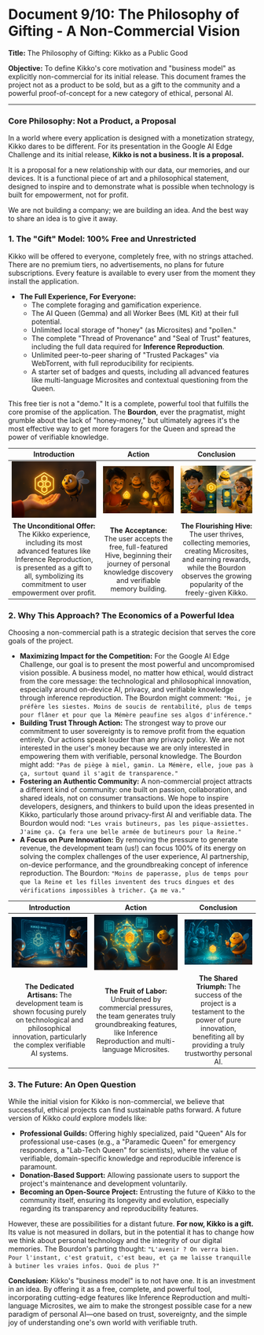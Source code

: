 # Document 9/10: The Philosophy of Gifting - A Non-Commercial Vision

**Title:** The Philosophy of Gifting: Kikko as a Public Good

**Objective:** To define Kikko's core motivation and "business model" as explicitly non-commercial for its initial release. This document frames the project not as a product to be sold, but as a gift to the community and a powerful proof-of-concept for a new category of ethical, personal AI.

---

### **Core Philosophy: Not a Product, a Proposal**

In a world where every application is designed with a monetization strategy, Kikko dares to be different. For its presentation in the Google AI Edge Challenge and its initial release, **Kikko is not a business. It is a proposal.**

It is a proposal for a new relationship with our data, our memories, and our devices. It is a functional piece of art and a philosophical statement, designed to inspire and to demonstrate what is possible when technology is built for empowerment, not for profit.

We are not building a company; we are building an idea. And the best way to share an idea is to give it away.

### **1. The "Gift" Model: 100% Free and Unrestricted**

Kikko will be offered to everyone, completely free, with no strings attached. There are no premium tiers, no advertisements, no plans for future subscriptions. Every feature is available to every user from the moment they install the application.

*   **The Full Experience, For Everyone:**
    *   The complete foraging and gamification experience.
    *   The AI Queen (Gemma) and all Worker Bees (ML Kit) at their full potential.
    *   Unlimited local storage of "honey" (as Microsites) and "pollen."
    *   The complete "Thread of Provenance" and "Seal of Trust" features, including the full data required for **Inference Reproduction**.
    *   Unlimited peer-to-peer sharing of "Trusted Packages" via WebTorrent, with full reproducibility for recipients.
    *   A starter set of badges and quests, including all advanced features like multi-language Microsites and contextual questioning from the Queen.

This free tier is not a "demo." It is a complete, powerful tool that fulfills the core promise of the application. The **Bourdon**, ever the pragmatist, might grumble about the lack of "honey-money," but ultimately agrees it's the most effective way to get more foragers for the Queen and spread the power of verifiable knowledge.

| Introduction | Action | Conclusion |
| :---: | :---: | :---: |
| <img src="illustrations/gift_intro.png" alt="Cinematic 3D render, animation movie style. A beautiful, glowing Kikko Hive icon is held in an open, welcoming human hand, symbolizing a free gift to the user. The Bourdon hovers nearby, looking a bit bewildered by this 'no profit' strategy."> | <img src="illustrations/gift_action.png" alt="Cinematic 3D render, animation movie style. Hiro, with a look of wonder, accepts the gift. The Hive icon settles into his phone, which begins to glow with a warm, personal light, indicating all features, including Inference Reproduction, are fully available. The Bourdon shrugs, acknowledging the transfer."> | <img src="illustrations/gift_conclusion.png" alt="Cinematic 3D render, animation movie style. Hiro is now happily foraging in his world, his Hive fully functional, collecting golden pollen, creating verifiable Microsites, and earning shiny badges. The Bourdon floats lazily on a cloud of Honey Points, looking smug about the successful viral spread of authentic knowledge."> |
| **The Unconditional Offer:** The Kikko experience, including its most advanced features like Inference Reproduction, is presented as a gift to all, symbolizing its commitment to user empowerment over profit. | **The Acceptance:** The user accepts the free, full-featured Hive, beginning their journey of personal knowledge discovery and verifiable memory building. | **The Flourishing Hive:** The user thrives, collecting memories, creating Microsites, and earning rewards, while the Bourdon observes the growing popularity of the freely-given Kikko. |

### **2. Why This Approach? The Economics of a Powerful Idea**

Choosing a non-commercial path is a strategic decision that serves the core goals of the project.

*   **Maximizing Impact for the Competition:** For the Google AI Edge Challenge, our goal is to present the most powerful and uncompromised vision possible. A business model, no matter how ethical, would distract from the core message: the technological and philosophical innovation, especially around on-device AI, privacy, and verifiable knowledge through inference reproduction. The Bourdon might comment: `"Moi, je préfère les siestes. Moins de soucis de rentabilité, plus de temps pour flâner et pour que la Mémère peaufine ses algos d'inférence."`
*   **Building Trust Through Action:** The strongest way to prove our commitment to user sovereignty is to remove profit from the equation entirely. Our actions speak louder than any privacy policy. We are not interested in the user's money because we are only interested in empowering them with verifiable, personal knowledge. The Bourdon might add: `"Pas de piège à miel, gamin. La Mémère, elle, joue pas à ça, surtout quand il s'agit de transparence."`
*   **Fostering an Authentic Community:** A non-commercial project attracts a different kind of community: one built on passion, collaboration, and shared ideals, not on consumer transactions. We hope to inspire developers, designers, and thinkers to build upon the ideas presented in Kikko, particularly those around privacy-first AI and verifiable data. The Bourdon would nod: `"Les vrais butineurs, pas les pique-assiettes. J'aime ça. Ça fera une belle armée de butineurs pour la Reine."`
*   **A Focus on Pure Innovation:** By removing the pressure to generate revenue, the development team (us!) can focus 100% of its energy on solving the complex challenges of the user experience, AI partnership, on-device performance, and the groundbreaking concept of inference reproduction. The Bourdon: `"Moins de paperasse, plus de temps pour que la Reine et les filles inventent des trucs dingues et des vérifications impossibles à tricher. Ça me va."`

| Introduction | Action | Conclusion |
| :---: | :---: | :---: |
| <img src="illustrations/pure_innovation_intro.png" alt="Cinematic 3D render, animation movie style. The development team (represented by stylized, glowing robot figures) works intensely on a holographic blueprint of the Kikko Hive, surrounded by complex formulas, including schematics for inference reproduction. The Bourdon yawns lazily nearby, observing."> | <img src="illustrations/pure_innovation_action.png" alt="Cinematic 3D render, animation movie style. The blueprint transforms into a vibrant, fully functional 3D Hive, pulsing with energy. New, innovative features (like glowing Thread of Provenance links, multi-language Microsite previews, and inference reproduction pathways) are visibly highlighted."> | <img src="illustrations/pure_innovation_conclusion.png" alt="Cinematic 3D render, animation movie style. The development team looks satisfied, raising their hands in triumph. The Bourdon, now sporting a tiny, proud sash, sips a digital cocktail, signifying success achieved through pure innovation, especially the verifiable knowledge system."> |
| **The Dedicated Artisans:** The development team is shown focusing purely on technological and philosophical innovation, particularly the complex verifiable AI systems. | **The Fruit of Labor:** Unburdened by commercial pressures, the team generates truly groundbreaking features, like Inference Reproduction and multi-language Microsites. | **The Shared Triumph:** The success of the project is a testament to the power of pure innovation, benefiting all by providing a truly trustworthy personal AI. |

### **3. The Future: An Open Question**

While the initial vision for Kikko is non-commercial, we believe that successful, ethical projects can find sustainable paths forward. A future version of Kikko *could* explore models like:

*   **Professional Guilds:** Offering highly specialized, paid "Queen" AIs for professional use-cases (e.g., a "Paramedic Queen" for emergency responders, a "Lab-Tech Queen" for scientists), where the value of verifiable, domain-specific knowledge and reproducible inference is paramount.
*   **Donation-Based Support:** Allowing passionate users to support the project's maintenance and development voluntarily.
*   **Becoming an Open-Source Project:** Entrusting the future of Kikko to the community itself, ensuring its longevity and evolution, especially regarding its transparency and reproducibility features.

However, these are possibilities for a distant future. **For now, Kikko is a gift.** Its value is not measured in dollars, but in the potential it has to change how we think about personal technology and the integrity of our digital memories. The Bourdon's parting thought: `"L'avenir ? On verra bien. Pour l'instant, c'est gratuit, c'est beau, et ça me laisse tranquille à butiner les vraies infos. Quoi de plus ?"`

**Conclusion:**
Kikko's "business model" is to not have one. It is an investment in an idea. By offering it as a free, complete, and powerful tool, incorporating cutting-edge features like Inference Reproduction and multi-language Microsites, we aim to make the strongest possible case for a new paradigm of personal AI—one based on trust, sovereignty, and the simple joy of understanding one's own world with verifiable truth.